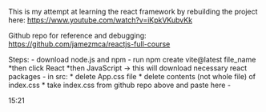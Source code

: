 This is my attempt at learning the react framework
by rebuilding the project here:
https://www.youtube.com/watch?v=iKpkVKubvKk

Github repo for reference and debugging:
https://github.com/jamezmca/reactjs-full-course

Steps:
    - download node.js and npm
    - run npm create vite@latest file_name
        *then click React
        *then JavaScript
            -> this will download necessary react packages
    - in src:
        * delete App.css file 
        * delete contents (not whole file) of index.css
        * take index.css from github repo above and paste here
    -


15:21
